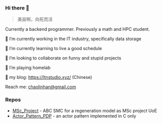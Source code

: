 ### Hi there 👋
> 美丽啊，向死而活

Currently a backend programmer. Previously a math and HPC student.

🔭 I’m currently working in the IT industry, specifically data storage

🌱 I’m currently learning to live a good schedule

👯 I’m looking to collaborate on funny and stupid projects

🤔 I’m playing homelab

🌚 my blog: https://ltnstudio.xyz/ (Chinese)

Reach me: chaolinhan@gmail.com

### Repos

- [MSc_Project](https://github.com/chaolinhan/MSc_Project) - ABC SMC for a regeneration model as MSc project UoE
- [Actor_Pattern_PDP](https://github.com/chaolinhan/Actor_Pattern_PDP) - an actor pattern implemented in C only
